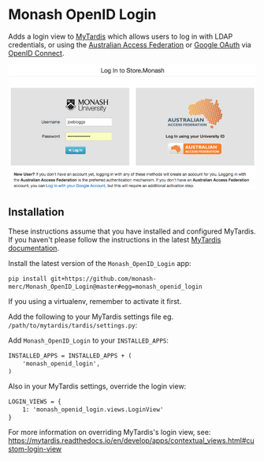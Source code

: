 # Monash OpenID Login

Adds a login view to [MyTardis](https://github.com/mytardis/mytardis) which
allows users to log in with LDAP credentials, or using the
[Australian Access Federation](https://aaf.edu.au/about/)
or [Google OAuth](https://developers.google.com/identity/protocols/OAuth2) via
[OpenID Connect](https://openid.net/connect/).

![Store.Monash login](docs/images/store.monash-login.png)

## Installation

These instructions assume that you have installed and configured MyTardis.
If you haven't please follow the instructions in the latest [MyTardis documentation](https://mytardis.readthedocs.io/en/develop/admin/install.html).

Install the latest version of the `Monash_OpenID_Login` app:

```
pip install git+https://github.com/monash-merc/Monash_OpenID_Login@master#egg=monash_openid_login
```

If you using a virtualenv, remember to activate it first.

Add the following to your MyTardis settings file eg. `/path/to/mytardis/tardis/settings.py`:

Add `Monash_OpenID_Login` to your `INSTALLED_APPS`:

```
INSTALLED_APPS = INSTALLED_APPS + (
    'monash_openid_login',
)
```

Also in your MyTardis settings, override the login view:

```
LOGIN_VIEWS = {
    1: 'monash_openid_login.views.LoginView'
}
```

For more information on overriding MyTardis's login view, see:
<https://mytardis.readthedocs.io/en/develop/apps/contextual_views.html#custom-login-view>
